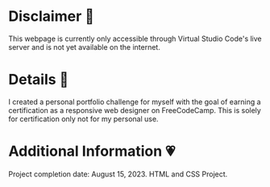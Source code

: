 # Disclaimer 🍥
This webpage is currently only accessible through Virtual Studio Code's live server and is not yet available on the internet.

# Details 🎀
I created a personal portfolio challenge for myself with the goal of earning a certification as a responsive web designer on FreeCodeCamp. This is solely for certification only not for my personal use.
   
# Additional Information 💗
Project completion date: August 15, 2023.
HTML and CSS Project.

